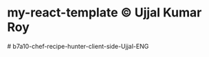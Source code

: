 # my-react-template ©️ Ujjal Kumar Roy
#   b 7 a 1 0 - c h e f - r e c i p e - h u n t e r - c l i e n t - s i d e - U j j a l - E N G  
 